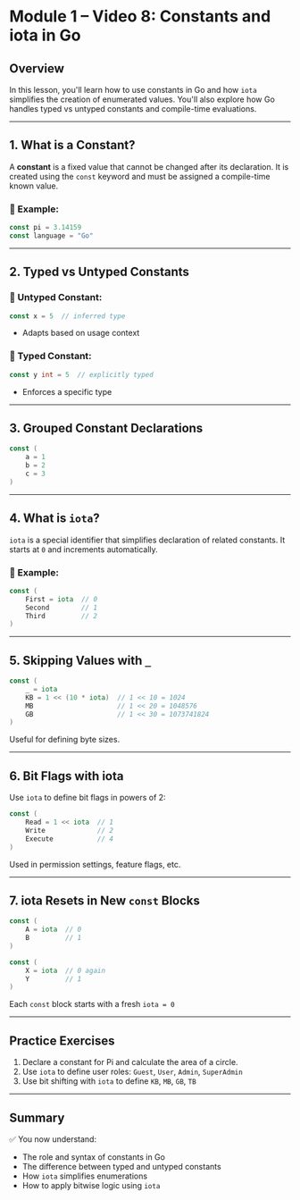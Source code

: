 # **Module 1 – Video 8: Constants and iota in Go**

## **Overview**

In this lesson, you'll learn how to use constants in Go and how `iota` simplifies the creation of enumerated values. You'll also explore how Go handles typed vs untyped constants and compile-time evaluations.

---

## **1. What is a Constant?**

A **constant** is a fixed value that cannot be changed after its declaration. It is created using the `const` keyword and must be assigned a compile-time known value.

### 🔹 Example:

```go
const pi = 3.14159
const language = "Go"
```

---

## **2. Typed vs Untyped Constants**

### 🔹 Untyped Constant:

```go
const x = 5  // inferred type
```

* Adapts based on usage context

### 🔹 Typed Constant:

```go
const y int = 5  // explicitly typed
```

* Enforces a specific type

---

## **3. Grouped Constant Declarations**

```go
const (
    a = 1
    b = 2
    c = 3
)
```

---

## **4. What is `iota`?**

`iota` is a special identifier that simplifies declaration of related constants. It starts at `0` and increments automatically.

### 🔹 Example:

```go
const (
    First = iota  // 0
    Second        // 1
    Third         // 2
)
```

---

## **5. Skipping Values with `_`**

```go
const (
    _ = iota
    KB = 1 << (10 * iota)  // 1 << 10 = 1024
    MB                     // 1 << 20 = 1048576
    GB                     // 1 << 30 = 1073741824
)
```

Useful for defining byte sizes.

---

## **6. Bit Flags with iota**

Use `iota` to define bit flags in powers of 2:

```go
const (
    Read = 1 << iota  // 1
    Write             // 2
    Execute           // 4
)
```

Used in permission settings, feature flags, etc.

---

## **7. iota Resets in New `const` Blocks**

```go
const (
    A = iota  // 0
    B         // 1
)

const (
    X = iota  // 0 again
    Y         // 1
)
```

Each `const` block starts with a fresh `iota = 0`

---

## **Practice Exercises**

1. Declare a constant for Pi and calculate the area of a circle.
2. Use `iota` to define user roles: `Guest`, `User`, `Admin`, `SuperAdmin`
3. Use bit shifting with `iota` to define `KB`, `MB`, `GB`, `TB`

---

## **Summary**

✅ You now understand:

* The role and syntax of constants in Go
* The difference between typed and untyped constants
* How `iota` simplifies enumerations
* How to apply bitwise logic using `iota`

